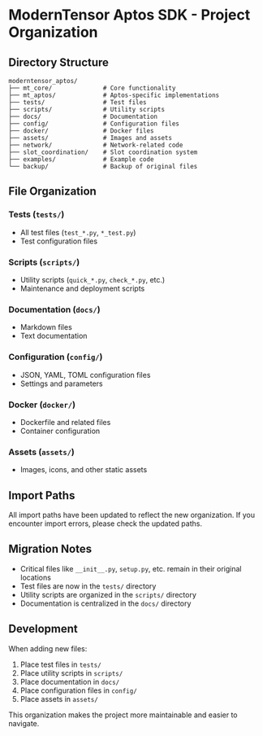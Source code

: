 # ModernTensor Aptos SDK - Project Organization

## Directory Structure

```
moderntensor_aptos/
├── mt_core/              # Core functionality
├── mt_aptos/             # Aptos-specific implementations
├── tests/                # Test files
├── scripts/              # Utility scripts
├── docs/                 # Documentation
├── config/               # Configuration files
├── docker/               # Docker files
├── assets/               # Images and assets
├── network/              # Network-related code
├── slot_coordination/    # Slot coordination system
├── examples/             # Example code
└── backup/               # Backup of original files
```

## File Organization

### Tests (`tests/`)
- All test files (`test_*.py`, `*_test.py`)
- Test configuration files

### Scripts (`scripts/`)
- Utility scripts (`quick_*.py`, `check_*.py`, etc.)
- Maintenance and deployment scripts

### Documentation (`docs/`)
- Markdown files
- Text documentation

### Configuration (`config/`)
- JSON, YAML, TOML configuration files
- Settings and parameters

### Docker (`docker/`)
- Dockerfile and related files
- Container configuration

### Assets (`assets/`)
- Images, icons, and other static assets

## Import Paths

All import paths have been updated to reflect the new organization.
If you encounter import errors, please check the updated paths.

## Migration Notes

- Critical files like `__init__.py`, `setup.py`, etc. remain in their original locations
- Test files are now in the `tests/` directory
- Utility scripts are organized in the `scripts/` directory
- Documentation is centralized in the `docs/` directory

## Development

When adding new files:
1. Place test files in `tests/`
2. Place utility scripts in `scripts/`
3. Place documentation in `docs/`
4. Place configuration files in `config/`
5. Place assets in `assets/`

This organization makes the project more maintainable and easier to navigate.
